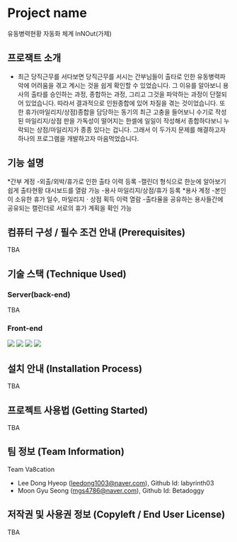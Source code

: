 

# Project name
유동병력현황 자동화 체계 InNOut(가제)


## 프로잭트 소개
- 최근 당직근무를 서다보면 당직근무를 서시는 간부님들이 출타로 인한 유동병력파악에 어려움을 겪고 계시는 것을 쉽게 확인할 수 있었습니다. 그 이유를 알아보니 용사의 출타를 승인하는 과정, 종합하는 과정, 그리고 그것을 파악하는 과정이 단절되어 있었습니다. 따라서 결과적으로 인원종합에 있어 차질을 겪는 것이었습니다. 또한 휴가(마일리지/상점)종합을 담당하는 동기의 최근 고충을 들어보니 수기로 작성된 마일리지/상점 판을 가독성이 떨어지는 한셀에 일일이 작성해서 종합하다보니 누락되는 상점/마일리지가 종종 있다는 겁니다. 그래서 이 두가지 문제를 해결하고자 하나의 프로그램을 개발하고자 마음먹었습니다.


## 기능 설명
*간부 계정
-외출/외박/휴가로 인한 출타 이력 등록
-캘린더 형식으로 한눈에 알아보기 쉽게 출타현황 대시보드를 열람 가능
-용사 마일리지/상점/휴가 등록
*용사 계정
-본인이 소유한 휴가 일수, 마일리지ㆍ상점 획득 이력 열람
-출타율을 공유하는 용사들간에 공유되는 캘린더로 서로의 휴가 계획을 확인 가능

## 컴퓨터 구성 / 필수 조건 안내 (Prerequisites)
TBA

## 기술 스택 (Technique Used) 
### Server(back-end)
TBA
 
### Front-end
<img src="https://img.shields.io/badge/html5-E34F26?style=for-the-badge&logo=html5&logoColor=white">
<img src="https://img.shields.io/badge/css-1572B6?style=for-the-badge&logo=css3&logoColor=white">
<img src="https://img.shields.io/badge/javascript-F7DF1E?style=for-the-badge&logo=javascript&logoColor=black">
<img src="https://img.shields.io/badge/vue.js-4FC08D?style=for-the-badge&logo=vue.js&logoColor=white">


## 설치 안내 (Installation Process)
TBA

## 프로젝트 사용법 (Getting Started)
TBA


## 팀 정보 (Team Information)
Team Va8cation
- Lee Dong Hyeop (leedong1003@naver.com), Github Id: labyrinth03
- Moon Gyu Seong (mgs4786@naver.com), Github Id: Betadoggy

## 저작권 및 사용권 정보 (Copyleft / End User License)

TBA
